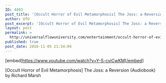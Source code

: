 ```yaml
---
ID: 4493
post_title: '[Occult Horror of Evil Metamorphosis] The Joss: a Reversion'
author: UfU
post_excerpt: '[Occult Horror of Evil Metamorphosis] The Joss: a Reversion (Audiobook) by Richard Marsh'
layout: post
permalink: >
  http://universalflowuniversity.com/entertainment/occult-horror-of-evil-metamorphosis-the-joss-a-reversion/
published: true
post_date: 2016-11-05 21:34:04
---
```

[embed]https://www.youtube.com/watch?v=Y-S-cyiCwKM[/embed]<br>
<p>[Occult Horror of Evil Metamorphosis] The Joss: a Reversion (Audiobook) by Richard Marsh</p>